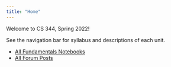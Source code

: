 ```yaml
---
title: "Home"
---
```


Welcome to CS 344, Spring 2022!

See the navigation bar for syllabus and descriptions of each unit.

- [All Fundamentals Notebooks](/all_fundamentals/)
- [All Forum Posts](/forums/)
